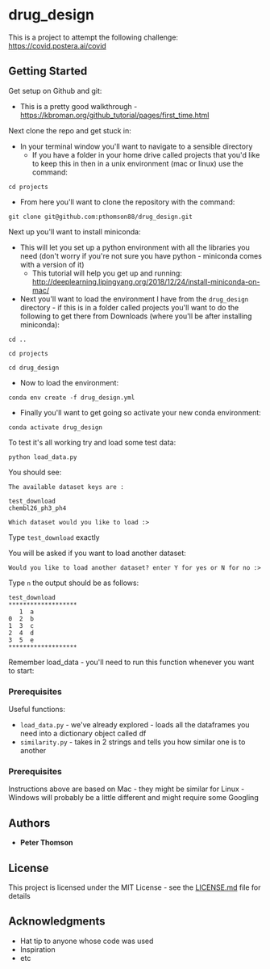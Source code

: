# drug_design

This is a project to attempt the following challenge: https://covid.postera.ai/covid

## Getting Started
Get setup on Github and git:
* This is a pretty good walkthrough - https://kbroman.org/github_tutorial/pages/first_time.html

Next clone the repo and get stuck in:
* In your terminal window you'll want to navigate to a sensible directory
   * If you have a folder in your home drive called projects that you'd like to keep this in then in a unix environment (mac or linux) use the command:

```
cd projects
```
   * From here you'll want to clone the repository with the command:

```
git clone git@github.com:pthomson88/drug_design.git
```

Next up you'll want to install miniconda:
* This will let you set up a python environment with all the libraries you need (don't worry if you're not sure you have python - miniconda comes with a version of it)
     * This tutorial will help you get up and running: http://deeplearning.lipingyang.org/2018/12/24/install-miniconda-on-mac/
* Next you'll want to load the environment I have from the `drug_design` directory - if this is in a folder called projects you'll want to do the following to get there from Downloads (where you'll be after installing miniconda):
```
cd ..
```

```
cd projects
```

```
cd drug_design
```
   * Now to load the environment:
```
conda env create -f drug_design.yml
```
* Finally you'll want to get going so activate your new conda environment:
```
conda activate drug_design

```

To test it's all working try and load some test data:

```
python load_data.py
```

You should see:
```
The available dataset keys are :

test_download
chembl26_ph3_ph4

Which dataset would you like to load :>
```
Type ```test_download``` exactly

You will be asked if you want to load another dataset:

```
Would you like to load another dataset? enter Y for yes or N for no :>
```

Type ```n``` the output should be as follows:

```
test_download
*******************
   1  a
0  2  b
1  3  c
2  4  d
3  5  e
*******************

```
Remember load_data - you'll need to run this function whenever you want to start:

### Prerequisites

Useful functions:

* ```load_data.py``` - we've already explored - loads all the dataframes you need into a dictionary object called df
* ```similarity.py``` - takes in 2 strings and tells you how similar one is to another

### Prerequisites

Instructions above are based on Mac - they might be similar for Linux - Windows will probably be a little different and might require some Googling

## Authors

* **Peter Thomson**

## License

This project is licensed under the MIT License - see the [LICENSE.md](LICENSE.md) file for details

## Acknowledgments

* Hat tip to anyone whose code was used
* Inspiration
* etc
